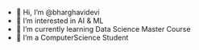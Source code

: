 - 👋 Hi, I’m @bharghavidevi
- 👀 I’m interested in AI & ML
- 🌱 I’m currently learning Data Science Master Course
- 💞️ I’m a ComputerScience Student
  

<!---
angelbharghvi/angelbharghvi is a ✨ special ✨ repository because its `README.md` (this file) appears on your GitHub profile.
You can click the Preview link to take a look at your changes.
--->
